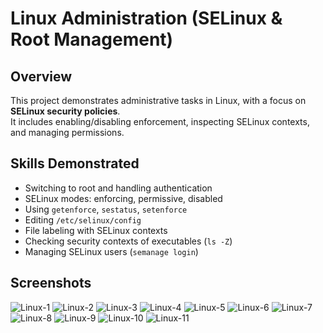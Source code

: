 # Linux Administration (SELinux & Root Management)

## Overview
This project demonstrates administrative tasks in Linux, with a focus on **SELinux security policies**.  
It includes enabling/disabling enforcement, inspecting SELinux contexts, and managing permissions.

## Skills Demonstrated
- Switching to root and handling authentication
- SELinux modes: enforcing, permissive, disabled
- Using `getenforce`, `sestatus`, `setenforce`
- Editing `/etc/selinux/config`
- File labeling with SELinux contexts
- Checking security contexts of executables (`ls -Z`)
- Managing SELinux users (`semanage login`)

## Screenshots
![Linux-1](./linux-1.png)
![Linux-2](./linux-2.png)
![Linux-3](./linux-3.png)
![Linux-4](./linux-4.png)
![Linux-5](./linux-5.png)
![Linux-6](./linux-6.png)
![Linux-7](./linux-7.png)
![Linux-8](./linux-.8png)
![Linux-9](./linux-9.png)
![Linux-10](./linux-10.png)
![Linux-11](./linux-11.png)


